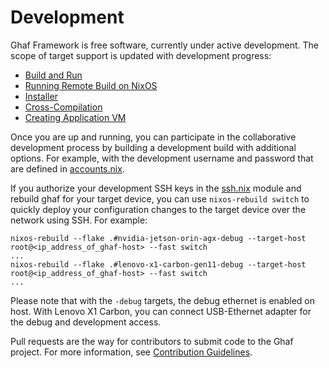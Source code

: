 <!--
    Copyright 2022-2023 TII (SSRC) and the Ghaf contributors
    SPDX-License-Identifier: CC-BY-SA-4.0
-->

# Development

Ghaf Framework is free software, currently under active development. The scope of target support is updated with development progress:

- [Build and Run](./build_and_run.md)
- [Running Remote Build on NixOS](./remote_build_setup.md)
- [Installer](./installer.md)
- [Cross-Compilation](./cross_compilation.md)
- [Creating Application VM](./creating_appvm.md)

Once you are up and running, you can participate in the collaborative development process by building a development build with additional options. For example, with the development username and password that are defined in [accounts.nix](https://github.com/tiiuae/ghaf/blob/main/modules/users/accounts.nix).

If you authorize your development SSH keys in the [ssh.nix](https://github.com/tiiuae/ghaf/blob/main/modules/development/ssh.nix#L10-L23) module and rebuild ghaf for your target device, you can use `nixos-rebuild switch` to quickly deploy your configuration changes to the target device over the network using SSH. For example:

    nixos-rebuild --flake .#nvidia-jetson-orin-agx-debug --target-host root@<ip_address_of_ghaf-host> --fast switch
    ...
    nixos-rebuild --flake .#lenovo-x1-carbon-gen11-debug --target-host root@<ip_address_of_ghaf-host> --fast switch
    ...

Please note that with the `-debug` targets, the debug ethernet is enabled on host. With Lenovo X1 Carbon, you can connect USB-Ethernet adapter for the debug and development access.

Pull requests are the way for contributors to submit code to the Ghaf project. For more information, see [Contribution Guidelines](../appendices/contributing_general.md).
